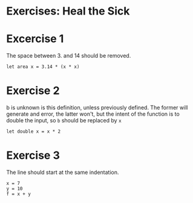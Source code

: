 # Exercises: Heal the Sick
# Excercise 1
The space between 3. and 14 should be removed.

`let area x = 3.14 * (x * x)`

# Exercise 2
b is unknown is this definition, unless previously defined. The former will generate and error, the latter won't, but the intent of the function is to double the input, so `b` should be replaced by `x`

`let double x = x * 2`

# Exercise 3
The line should start at the same indentation.

```
x = 7
y = 10
f = x + y
```
